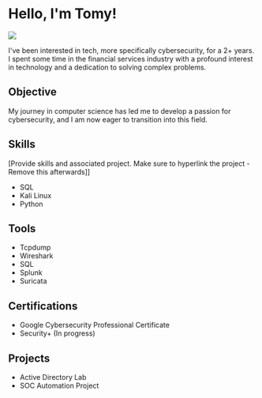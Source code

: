 # Hello, I'm Tomy!
<a href="https://www.linkedin.com/in/tomyboboy/"><img src="https://img.shields.io/badge/-LinkedIn-0072b1?&style=for-the-badge&logo=linkedin&logoColor=white" /></a>


I've been interested in tech, more specifically cybersecurity, for a 2+ years. I spent some time in the financial services industry with a profound interest in technology and a dedication to solving complex problems.

## Objective

My journey in computer science has led me to develop a passion for cybersecurity, and I am now eager to transition into this field.

## Skills
[Provide skills and associated project. Make sure to hyperlink the project - Remove this afterwards]]

- SQL
- Kali Linux
- Python

## Tools

- Tcpdump
- Wireshark
- SQL
- Splunk
- Suricata

## Certifications
- Google Cybersecurity Professional Certificate
- Security+ (In progress)

## Projects
- Active Directory Lab
- SOC Automation Project
